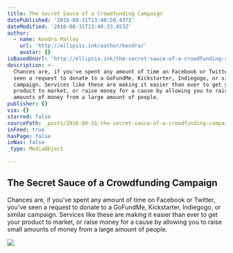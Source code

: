 ```yaml
---
title: The Secret Sauce of a Crowdfunding Campaign
datePublished: '2016-08-31T13:40:50.437Z'
dateModified: '2016-08-31T13:40:33.453Z'
author:
  - name: Kendra Malloy
    url: 'http://ellipsis.ink/author/kendra/'
    avatar: {}
isBasedOnUrl: 'http://ellipsis.ink/the-secret-sauce-of-a-crowdfunding-campaign/'
description: >-
  Chances are, if you've spent any amount of time on Facebook or Twitter, you've
  seen a request to donate to a GoFundMe, Kickstarter, Indiegogo, or similar
  campaign. Services like these are making it easier than ever to get your
  product to market, or raise money for a cause by allowing you to raise small
  amounts of money from a large amount of people.
publisher: {}
via: {}
starred: false
sourcePath: _posts/2016-08-31-the-secret-sauce-of-a-crowdfunding-campaign.md
inFeed: true
hasPage: false
inNav: false
_type: MediaObject

---
```

<article style=""><h1>The Secret Sauce of a Crowdfunding Campaign</h1><p>Chances are, if you've spent any amount of time on Facebook or Twitter, you've seen a request to donate to a GoFundMe, Kickstarter, Indiegogo, or similar campaign. Services like these are making it easier than ever to get your product to market, or raise money for a cause by allowing you to raise small amounts of money from a large amount of people.</p><img src="http://ellipsis.ink/wp-content/uploads/2015/12/Screen-Shot-2015-12-17-at-5.47.51-PM.png" /></article>
